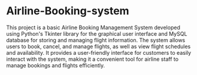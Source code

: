 # Airline-Booking-system
This project is a basic Airline Booking Management System developed using Python's Tkinter library for the graphical user interface and MySQL database for storing and managing flight information. The system allows users to book, cancel, and manage flights, as well as view flight schedules and availability. It provides a user-friendly interface for customers to easily interact with the system, making it a convenient tool for airline staff to manage bookings and flights efficiently.
